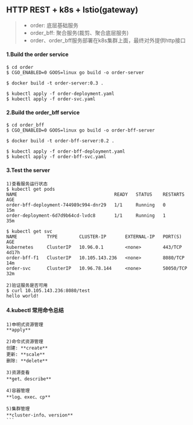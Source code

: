 ## HTTP REST + k8s + Istio(gateway)
> * order: 底层基础服务
> * order_bff: 聚合服务(裁剪、聚合底层服务)
> * order、order_bff服务部署在k8s集群上面，最终对外提供http接口

#### 1.Build the order service
```
$ cd order
$ CGO_ENABLED=0 GOOS=linux go build -o order-server

$ docker build -t order-server:0.3 .

$ kubectl apply -f order-deployment.yaml
$ kubectl apply -f order-svc.yaml
```

#### 2.Build the order_bff service
```
$ cd order_bff
$ CGO_ENABLED=0 GOOS=linux go build -o order-bff-server

$ docker build -t order-bff-server:0.2 .

$ kubectl apply -f order-bff-deployment.yaml
$ kubectl apply -f order-bff-svc.yaml
```

#### 3.Test the server
```
1)查看服务运行状态
$ kubectl get pods
NAME                                    READY   STATUS    RESTARTS   AGE
order-bff-deployment-744989c994-dnr29   1/1     Running   0          15m
order-deployment-6d7d9b64cd-lvdc8       1/1     Running   1          35m

$ kubectl get svc
NAME           TYPE        CLUSTER-IP       EXTERNAL-IP   PORT(S)     AGE
kubernetes     ClusterIP   10.96.0.1        <none>        443/TCP     4d17h
order-bff-f1   ClusterIP   10.105.143.236   <none>        8080/TCP    14m
order-svc      ClusterIP   10.96.78.144     <none>        50050/TCP   32m

2)验证服务是否可用
$ curl 10.105.143.236:8080/test
hello world!
```

#### 4.kubectl 常用命令总结
```
1)申明式资源管理
**apply**

2)命令式资源管理
创建: **create**
更新: **scale**
删除: **delete**

3)资源查看
**get、describe**

4)容器管理
**log、exec、cp**

5)集群管理
**cluster-info、version**
​```